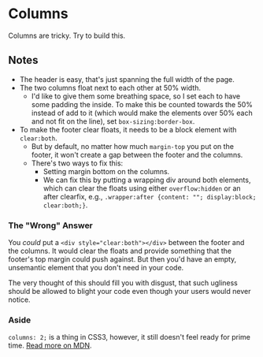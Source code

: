 # Columns

Columns are tricky. Try to build this.

## Notes

* The header is easy, that's just spanning the full width of the page.
* The two columns float next to each other at 50% width.
    * I'd like to give them some breathing space, so I set each to have some padding
    the inside. To make this be counted towards the 50% instead of add to it (which would
    make the elements over 50% each and not fit on the line), set `box-sizing:border-box`.
* To make the footer clear floats, it needs to be a block element with `clear:both`.
    * But by default, no matter how much `margin-top` you put on the footer, it won't create
    a gap between the footer and the columns.
    * There's two ways to fix this:
        * Setting margin bottom on the columns.
        * We can fix this by putting a wrapping div around both elements, which can clear the floats
        using either `overflow:hidden` or an after clearfix, e.g., `.wrapper:after {content: ""; display:block; clear:both;}`.


### The "Wrong" Answer

You *could* put a `<div style="clear:both"></div>` between the footer and the columns. It would clear the floats and provide something that the footer's top margin could push against. But then you'd have an empty, unsemantic element that you don't need in your code.

The very thought of this should fill you with disgust, that such ugliness should be allowed to blight your code even though your users would never notice. 

### Aside

`columns: 2;` is a thing in CSS3, however, it still doesn't feel ready for prime time. [Read more on MDN](https://developer.mozilla.org/en-US/docs/Web/CSS/columns).

